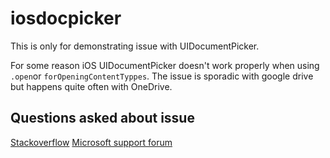 # iosdocpicker
This is only for demonstrating issue with UIDocumentPicker.

For some reason iOS UIDocumentPicker doesn't work properly when using ```.open```or ```forOpeningContentTyppes```. The issue is sporadic with google drive but happens quite often with OneDrive.

## Questions asked about issue
[Stackoverflow](https://stackoverflow.com/questions/69583341/why-is-url-bookmarkdata-returning-nil)
[Microsoft support forum](https://answers.microsoft.com/da-dk/msoffice/forum/all/some-documents-cant-be-opened-in-onedrive-from/1ef3ab93-1e1d-478f-9c35-f5b3e2ef848f)
